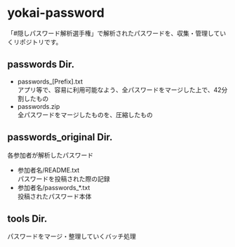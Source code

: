 # yokai-password
「#隠しパスワード解析選手権」で解析されたパスワードを、収集・管理していくリポジトリです。

## passwords Dir.
- passwords_[Prefix].txt  
アプリ等で、容易に利用可能なよう、全パスワードをマージした上で、42分割したもの
- passwords.zip  
全パスワードをマージしたものを、圧縮したもの

## passwords_original Dir.
各参加者が解析したパスワード
- 参加者名/README.txt  
パスワードを投稿された際の記録
- 参加者名/passwords_*.txt  
投稿されたパスワード本体

## tools Dir.
パスワードをマージ・整理していくバッチ処理